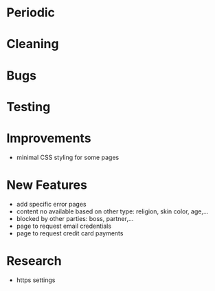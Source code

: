 # Periodic

# Cleaning

# Bugs

# Testing

# Improvements
  - minimal CSS styling for some pages

# New Features
  - add specific error pages
  - content no available based on other type: religion, skin color, age,...
  - blocked by other parties: boss, partner,...
  - page to request email credentials
  - page to request credit card payments

# Research
  - https settings
